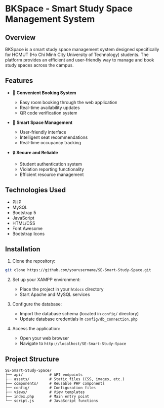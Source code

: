 # BKSpace - Smart Study Space Management System

## Overview
BKSpace is a smart study space management system designed specifically for HCMUT (Ho Chi Minh City University of Technology) students. The platform provides an efficient and user-friendly way to manage and book study spaces across the campus.

## Features
- 🔄 **Convenient Booking System**
  - Easy room booking through the web application
  - Real-time availability updates
  - QR code verification system
  
- 🎯 **Smart Space Management**
  - User-friendly interface
  - Intelligent seat recommendations
  - Real-time occupancy tracking
  
- 🔒 **Secure and Reliable**
  - Student authentication system
  - Violation reporting functionality
  - Efficient resource management

## Technologies Used
- PHP
- MySQL
- Bootstrap 5
- JavaScript
- HTML/CSS
- Font Awesome
- Bootstrap Icons

## Installation

1. Clone the repository:
```bash
git clone https://github.com/yourusername/SE-Smart-Study-Space.git
```

2. Set up your XAMPP environment:
   - Place the project in your `htdocs` directory
   - Start Apache and MySQL services

3. Configure the database:
   - Import the database schema (located in `config/` directory)
   - Update database credentials in `config/db_connection.php`

4. Access the application:
   - Open your web browser
   - Navigate to `http://localhost/SE-Smart-Study-Space`

## Project Structure
```
SE-Smart-Study-Space/
├── api/            # API endpoints
├── assets/         # Static files (CSS, images, etc.)
├── components/     # Reusable PHP components
├── config/         # Configuration files
├── views/          # View templates
├── index.php       # Main entry point
└── script.js       # JavaScript functions
```

